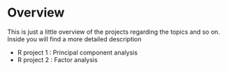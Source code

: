 # Overview

This is just a little overview of the projects regarding the topics and so on. Inside you will find a more detailed description

- R project 1 : Principal component analysis
- R project 2 : Factor analysis
